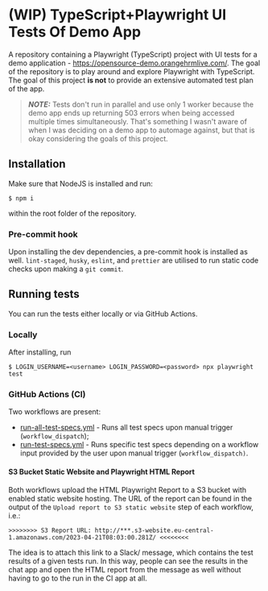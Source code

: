 # (WIP) TypeScript+Playwright UI Tests Of Demo App

A repository containing a Playwright (TypeScript) project with UI tests for a demo application - https://opensource-demo.orangehrmlive.com/. The goal of the repository is to play around and explore Playwright with TypeScript. The goal of this project **is not** to provide an extensive automated test plan of the app.

> **_NOTE:_** Tests don't run in parallel and use only 1 worker because the demo app ends up returning 503 errors when being accessed multiple times simultaneously. That's something I wasn't aware of when I was deciding on a demo app to automage against, but that is okay considering the goals of this project.

## Installation

Make sure that NodeJS is installed and run:

    $ npm i

within the root folder of the repository.

### Pre-commit hook

Upon installing the dev dependencies, a pre-commit hook is installed as well. `lint-staged`, `husky`, `eslint`, and `prettier` are utilised to run 
static code checks upon making a `git commit`.

## Running tests

You can run the tests either locally or via GitHub Actions.

### Locally

After installing, run

    $ LOGIN_USERNAME=<username> LOGIN_PASSWORD=<password> npx playwright test

### GitHub Actions (CI)

Two workflows are present:

* [run-all-test-specs.yml](https://github.com/nbaldzhiev/playwright-ts-orange-hrm/blob/main/.github/workflows/run-all-test-specs.yml) - Runs all test specs upon manual trigger (`workflow_dispatch`);
* [run-test-specs.yml](https://github.com/nbaldzhiev/playwright-ts-orange-hrm/blob/main/.github/workflows/run-test-specs.yml) - Runs specific test specs depending on a workflow input provided by the user upon manual trigger (`workflow_dispatch)`.

#### S3 Bucket Static Website and Playwright HTML Report

Both workflows upload the HTML Playwright Report to a S3 bucket with enabled static website hosting. The URL of the report can be found in the output of the `Upload report to S3 static website` step of each workflow, i.e.:

    >>>>>>>> S3 Report URL: http://***.s3-website.eu-central-1.amazonaws.com/2023-04-21T08:03:00.281Z/ <<<<<<<<

The idea is to attach this link to a Slack/<other chat app> message, which contains the test results of a given tests run. In this way, people can see the results in the chat app and open the HTML report from the message as well without having to go to the run in the CI app at all.
